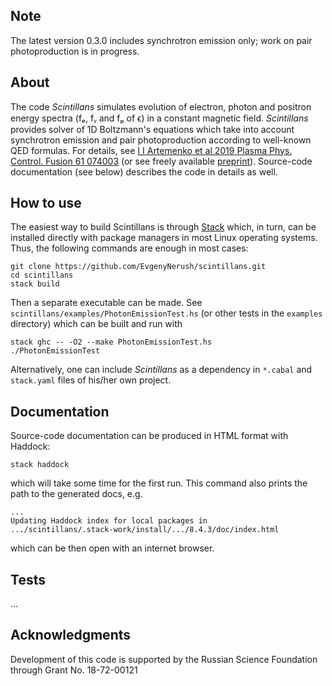 ## Note

The latest version 0.3.0 includes synchrotron emission only; work on pair photoproduction is in
progress.

## About

The code _Scintillans_ simulates evolution of electron, photon and positron energy spectra (fₑ, fᵧ
and fₚ of ϵ) in a constant magnetic field. _Scintillans_ provides solver of 1D Boltzmann's
equations which take into account synchrotron emission and pair photoproduction according to
well-known QED formulas.  For details, see [I I Artemenko et al 2019 Plasma Phys. Control. Fusion
61 074003](https://doi.org/10.1088/1361-6587/ab1712) (or see freely available
[preprint](https://www.researchgate.net/publication/332283915_Global_constant_field_approximation_for_radiation_reaction_in_collision_of_high-intensity_laser_pulse_with_electron_beam)).
Source-code documentation (see below) describes the code in details as well.

## How to use

The easiest way to build Scintillans is through
[Stack](https://docs.haskellstack.org/en/stable/README/) which, in turn, can be installed directly
with package managers in most Linux operating systems. Thus, the following commands are enough in
most cases:

    git clone https://github.com/EvgenyNerush/scintillans.git
    cd scintillans
    stack build

Then a separate executable can be made. See `scintillans/examples/PhotonEmissionTest.hs` (or other
tests in the `examples` directory) which can be built and run with

	stack ghc -- -O2 --make PhotonEmissionTest.hs
    ./PhotonEmissionTest

Alternatively, one can include _Scintillans_ as a dependency in `*.cabal` and `stack.yaml` files of
his/her own project.

## Documentation

Source-code documentation can be produced in HTML format with Haddock:

    stack haddock

which will take some time for the first run. This command also prints the path to the generated
docs, e.g.

    ...
    Updating Haddock index for local packages in
    .../scintillans/.stack-work/install/.../8.4.3/doc/index.html

which can be then open with an internet browser.

## Tests

...

## Acknowledgments

Development of this code is supported by the Russian Science Foundation through Grant No.
18-72-00121
